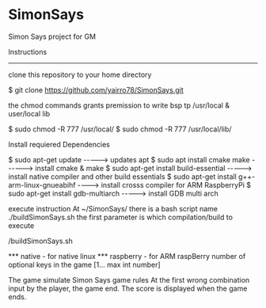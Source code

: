 # SimonSays
Simon Says project for GM

Instructions
************

clone this repository to your home directory 

 $ git clone https://github.com/yairro78/SimonSays.git

the chmod commands grants premission to write bsp tp /usr/local &
user/local lib

$ sudo chmod -R 777 /usr/local/
$ sudo chmod -R 777 /usr/local/lib/

Install requiered Dependencies 

$ sudo apt-get update                        -----> updates apt
$ sudo apt install cmake make                ------> install cmake & make
$ sudo apt-get install build-essential        -----> install native compiler and other build essentials
$ sudo apt-get install g++-arm-linux-gnueabihf ----> install crosss compiler for ARM RaspberryPi
$ sudo apt-get install gdb-multiarch          -----> install GDB multi arch

execute instruction 
At ~/SimonSays/ there is a bash script name  ./buildSimonSays.sh 
the first parameter is which compilation/build to execute 

/buildSimonSays.sh  <param1>  <param2>

<param1>
*** native - for native linux 
*** raspberry - for ARM raspBerry
<param 2>
number of optional keys in the  game [1... max int number]

The game simulate Simon Says game rules
At the first wrong combination input by the player, the game end.
The score is displayed when the game ends.

